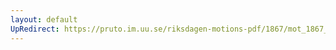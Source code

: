 ```yaml
---
layout: default
UpRedirect: https://pruto.im.uu.se/riksdagen-motions-pdf/1867/mot_1867__ak__116/mot_1867__ak__116-001.pdf
---
```

